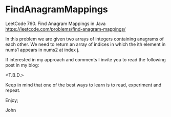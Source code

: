 # FindAnagramMappings
LeetCode 760. Find Anagram Mappings in Java
https://leetcode.com/problems/find-anagram-mappings/

In this problem we are given two arrays of integers containing 
anagrams of each other. We need to return an array of indices
in which the ith element in nums1 appears in nums2 at index j.

If interested in my approach and comments I invite you to read
the following post in my blog:

<T.B.D.>

Keep in mind that one of the best ways to learn is to read,
experiment and repeat.

Enjoy;

John
